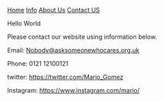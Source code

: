 [Home](https://howitbtecs.github.io/verbose-engine/index)
[Info](https://howitbtecs.github.io/verbose-engine/Info)
[About Us](https://howitbtecs.github.io/verbose-engine/about)
[Contact US](https://howitbtecs.github.io/verbose-engine/contact)

Hello World 

Please contact our website using information below.

Email: Nobody@asksomeonewhocares.org.uk

Phone: 0121 12100121

twitter: https://twitter.com/Mario_Gomez

Instagram: https://www.instagram.com/mario/



